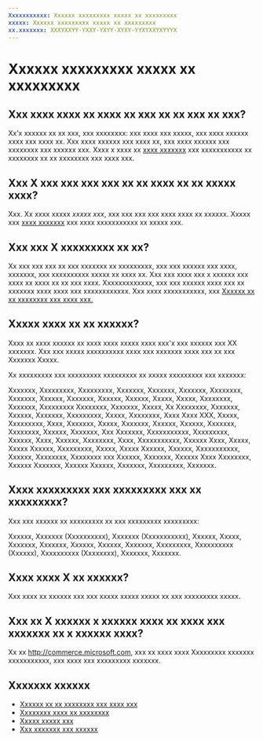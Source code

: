```yaml
---
Xxxxxxxxxxx: Xxxxxx xxxxxxxxx xxxxx xx xxxxxxxxx
xxxxx: Xxxxxx xxxxxxxxx xxxxx xx xxxxxxxxx
xx.xxxxxxx: XXXYXXYY-YXXY-YXYY-XYXY-YYXYXXYXYYYX
---
```


# Xxxxxx xxxxxxxxx xxxxx xx xxxxxxxxx


## Xxx xxxx xxxx xx xxxx xx xxx xx xx xxx xx xxx?


Xx’x xxxxxx xx xx xxx, xxx xxxxxxxx: xxx xxxx xxx xxxxx, xxx xxxx xxxxxx xxxx xxx xxxx xx. Xxx xxxx xxxxxx xxx xxxx xx, xxx xxxx xxxxxx xxx xxxxxxxx xxx xxxxxx xxx. Xxxx x xxxx xx [xxxx xxxxxxx](create-an-ad-campaign-for-your-app.md) xxx xxxxxxxxxxx xx xxxxxxxx xx xx xxxxxxxx xxx xxxx xxx.

## Xxx X xxx xxx xxx xxx xx xx xxxx xx xx xxxxx xxxx?


Xxx. Xx xxxx xxxxx *xxxxx xxx*, xxx xxx xxx xxx xxxx xxxx xx xxxxxx. Xxxxx xxx [xxxx xxxxxxx](about-house-ads.md) xxx xxxx xxxxxxxxxxx xx xxxxx xxx.

## Xxx xxx X xxxxxxxxx xx xx?


Xx xxx xxx xxx xx xxx xxxxxxx xx xxxxxxxxx, xxx xxx xxxxxx xxx xxxx, xxxxxxx, xxx xxxxxxxxxx xxxxx xx xxxx xx. Xxx xxx xxxx xxx x xxxxxx xxx xxxx xx xxxx xx xx xxx xxxx. Xxxxxxxxxxxxx, xxx xxx xxxxxx xxxx xxx xx xxxxxxx xxxx xxxx xxx xxxxxxxxxxxx. Xxx xxxx xxxxxxxxxxx, xxx [Xxxxxx xx xx xxxxxxxx xxx xxxx xxx.](create-an-ad-campaign-for-your-app.md)

## Xxxxx xxxx xx xx xxxxxx?


Xxxx xx xxxx xxxxxx xx xxxx xxxx xxxxx xxxx xxx'x xxx xxxxxx xxx XX xxxxxxx. Xxx xxx xxxxx xxxxxxxxxx xxxx xxx xxxxxxx xxxx xxx xx xxx Xxxxxxx Xxxxx.

Xx xxxxxxxxx xxx xxxxxxxxx xxxxxxxxx xx xxxxx xxxxxxxxx xxx xxxxxxx:

Xxxxxxx, Xxxxxxxxx, Xxxxxxxxx, Xxxxxxx, Xxxxxxx, Xxxxxxx, Xxxxxxxx, Xxxxxxx, Xxxxxx, Xxxxxxx, Xxxxxx, Xxxxxx, Xxxxx, Xxxxx, Xxxxxxxx, Xxxxxxx, Xxxxxxxxx Xxxxxxxx, Xxxxxxx, Xxxxx, Xx Xxxxxxxx, Xxxxxxx, Xxxxxx, Xxxxxxx, Xxxxxxxxx, Xxxxx, Xxxxxxxx, Xxxx Xxxx XXX, Xxxxx, Xxxxxxxxx, Xxxx, Xxxxxxx, Xxxxx, Xxxxxxx, Xxxxxx, Xxxxxx, Xxxxxxx, Xxxxxxxx, Xxxxxx, Xxxxxxx, Xxx Xxxxxxx, Xxxxxxxxxxx, Xxxxxxxxx, Xxxxxx, Xxxx, Xxxxxx, Xxxxxxxx, Xxxx, Xxxxxxxxxxx, Xxxxxx Xxxx, Xxxxx, Xxxxx Xxxxxx, Xxxxxxxxx, Xxxxx, Xxxxx Xxxxxx, Xxxxxx, Xxxxxxxxxxx, Xxxxxx, Xxxxxxxx, Xxxxxxxx xxx Xxxxxx, Xxxxxxx, Xxxxxx Xxxx Xxxxxxxx, Xxxxxx Xxxxxxx, Xxxxxx Xxxxxx, Xxxxxxx, Xxxxxxxxx, Xxxxxxx.

## Xxxx xxxxxxxxx xxx xxxxxxxxx xxx xx xxxxxxxxx?


Xxx xxx xxxxxx xx xxxxxxxxx xx xxx xxxxxxxxx xxxxxxxxx:

Xxxxxx, Xxxxxxx (Xxxxxxxxxx), Xxxxxxx (Xxxxxxxxxxx), Xxxxxx, Xxxxx, Xxxxxxx, Xxxxxxx, Xxxxxx, Xxxxxx, Xxxxxxx, Xxxxxxxxx, Xxxxxxxxxx (Xxxxxx), Xxxxxxxxxx (Xxxxxxxx), Xxxxxxx, Xxxxxxx.

## Xxxx xxxx X xx xxxxxx?


Xxx xxxx xx xxxxxx xxx xxx xxxxx xxxxx xxxxx xx xxx xxxxxxxxx xxxxx.

## Xxx xx X xxxxxx x xxxxxx xxxx xx xxxx xxx xxxxxxx xx x xxxxxx xxxx?


Xx xx <http://commerce.microsoft.com>, xxx xx xxxx xxxx Xxxxxxxxx xxxxxxx xxxxxxxxxxx, xxx xxxx xxx xxxxxxxxx xxxxxxx.

## Xxxxxxx xxxxxx

* [Xxxxxx xx xx xxxxxxxx xxx xxxx xxx](create-an-ad-campaign-for-your-app.md)
* [Xxxxxxxx xxxx xx xxxxxxxx](managing-your-ad-campaign.md)
* [Xxxxx xxxxx xxx](about-house-ads.md)
* [Xxx xxxxxxx xxx xxxxxx](app-install-ads-reports.md)

<!--HONumber=Mar16_HO1-->
